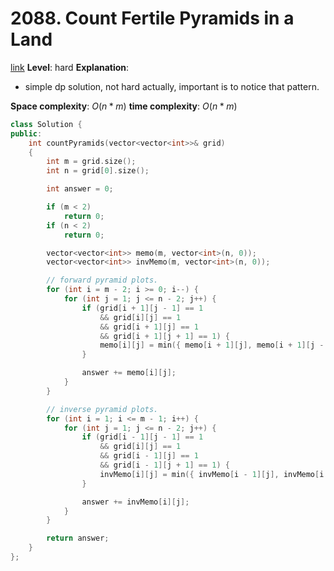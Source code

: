 # 2088. Count Fertile Pyramids in a Land

[link](https://leetcode.com/problems/count-fertile-pyramids-in-a-land/)
**Level**: hard
**Explanation**:

- simple dp solution, not hard actually, important is to notice that pattern.

**Space complexity**: $O(n*m)$
**time complexity**: $O(n*m)$

```cpp
class Solution {
public:
    int countPyramids(vector<vector<int>>& grid)
    {
        int m = grid.size();
        int n = grid[0].size();

        int answer = 0;

        if (m < 2)
            return 0;
        if (n < 2)
            return 0;

        vector<vector<int>> memo(m, vector<int>(n, 0));
        vector<vector<int>> invMemo(m, vector<int>(n, 0));

        // forward pyramid plots.
        for (int i = m - 2; i >= 0; i--) {
            for (int j = 1; j <= n - 2; j++) {
                if (grid[i + 1][j - 1] == 1
                    && grid[i][j] == 1
                    && grid[i + 1][j] == 1
                    && grid[i + 1][j + 1] == 1) {
                    memo[i][j] = min({ memo[i + 1][j], memo[i + 1][j - 1], memo[i + 1][j + 1] }) + 1;
                }

                answer += memo[i][j];
            }
        }

        // inverse pyramid plots.
        for (int i = 1; i <= m - 1; i++) {
            for (int j = 1; j <= n - 2; j++) {
                if (grid[i - 1][j - 1] == 1
                    && grid[i][j] == 1
                    && grid[i - 1][j] == 1
                    && grid[i - 1][j + 1] == 1) {
                    invMemo[i][j] = min({ invMemo[i - 1][j], invMemo[i - 1][j - 1], invMemo[i - 1][j + 1] }) + 1;
                }

                answer += invMemo[i][j];
            }
        }

        return answer;
    }
};

```
